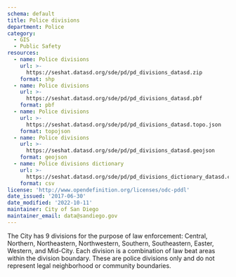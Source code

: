 ```yaml
---
schema: default
title: Police divisions
department: Police
category:
  - GIS
  - Public Safety
resources:
  - name: Police divisions
    url: >-
      https://seshat.datasd.org/sde/pd/pd_divisions_datasd.zip
    format: shp
  - name: Police divisions
    url: >-
      https://seshat.datasd.org/sde/pd/pd_divisions_datasd.pbf
    format: pbf
  - name: Police divisions
    url: >-
      https://seshat.datasd.org/sde/pd/pd_divisions_datasd.topo.json
    format: topojson
  - name: Police divisions
    url: >-
      https://seshat.datasd.org/sde/pd/pd_divisions_datasd.geojson
    format: geojson
  - name: Police divisions dictionary
    url: >-
      https://seshat.datasd.org/sde/pd/pd_divisions_dictionary_datasd.csv
    format: csv
license: 'http://www.opendefinition.org/licenses/odc-pddl'
date_issued: '2017-06-30'
date_modified: '2022-10-11'
maintainer: City of San Diego
maintainer_email: data@sandiego.gov
---
```

The City has 9 divisions for the purpose of law enforcement: Central, Northern, Northeastern, Northwestern, Southern, Southeastern, Easter, Western, and Mid-City. Each division is a combination of law beat areas within the division boundary. These are police divisions only and do not represent legal neighborhood or community boundaries.
<!--more-->